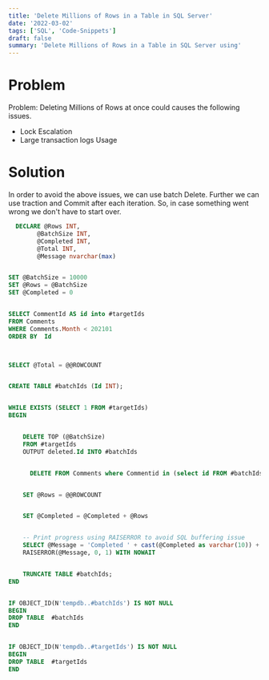 ```yaml
---
title: 'Delete Millions of Rows in a Table in SQL Server'
date: '2022-03-02'
tags: ['SQL', 'Code-Snippets']
draft: false
summary: 'Delete Millions of Rows in a Table in SQL Server using'
---
```


# Problem

Problem: Deleting Millions of Rows at once could causes the following issues.

- Lock Escalation
- Large transaction logs Usage

# Solution

In order to avoid the above issues, we can use batch Delete. Further we can use traction and Commit after each iteration. So, in case something went wrong we don't have to start over.

```sql
  DECLARE @Rows INT,
        @BatchSize INT,
        @Completed INT,
        @Total INT,
        @Message nvarchar(max)


SET @BatchSize = 10000
SET @Rows = @BatchSize
SET @Completed = 0


SELECT CommentId AS id into #targetIds
FROM Comments
WHERE Comments.Month < 202101
ORDER BY  Id



SELECT @Total = @@ROWCOUNT


CREATE TABLE #batchIds (Id INT);


WHILE EXISTS (SELECT 1 FROM #targetIds)
BEGIN


	DELETE TOP (@BatchSize)
    FROM #targetIds
    OUTPUT deleted.Id INTO #batchIds


	  DELETE FROM Comments where Commentid in (select id FROM #batchIds)


    SET @Rows = @@ROWCOUNT


    SET @Completed = @Completed + @Rows


    -- Print progress using RAISERROR to avoid SQL buffering issue
    SELECT @Message = 'Completed ' + cast(@Completed as varchar(10)) + '/' + cast(@Total as varchar(10))
    RAISERROR(@Message, 0, 1) WITH NOWAIT


    TRUNCATE TABLE #batchIds;
END


IF OBJECT_ID(N'tempdb..#batchIds') IS NOT NULL
BEGIN
DROP TABLE  #batchIds
END


IF OBJECT_ID(N'tempdb..#targetIds') IS NOT NULL
BEGIN
DROP TABLE  #targetIds
END
```
